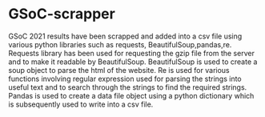 # GSoC-scrapper
GSoC 2021 results have been scrapped and added into a csv file using various python libraries such as requests, BeautifulSoup,pandas,re.
Requests library has been used for requesting the gzip file from the server and to make it readable by BeautifulSoup.
BeautifulSoup is used to create a soup object to parse the html of the website.
Re is used for various functions involving regular expression used for parsing the strings into useful text and to search through the strings to find the required strings.
Pandas is used to create a data file object using a python dictionary which is subsequently used to write into a csv file.
